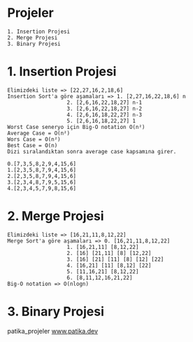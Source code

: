# Projeler
	1. Insertion Projesi
	2. Merge Projesi
	3. Binary Projesi
# 1. Insertion Projesi

	Elimizdeki liste => [22,27,16,2,18,6]
	Insertion Sort'a göre aşamaları => 1. [2,27,16,22,18,6] n
					   2. [2,6,16,22,18,27] n-1
					   3. [2,6,16,22,18,27] n-2
					   4. [2,6,16,18,22,27] n-3
					   5. [2,6,16,18,22,27] 1
	Worst Case seneryo için Big-O notation O(n²)
	Average Case = O(n²)
	Wors Case = O(n²)
	Best Case = O(n)
	Dizi sıralandıktan sonra average case kapsamına girer.
	
	0.[7,3,5,8,2,9,4,15,6]
	1.[2,3,5,8,7,9,4,15,6]
	2.[2,3,5,8,7,9,4,15,6]
	3.[2,3,4,8,7,9,5,15,6]
	4.[2,3,4,5,7,9,8,15,6]
	
# 2. Merge Projesi
	
	Elimizdeki liste => [16,21,11,8,12,22]
	Merge Sort'a göre aşamaları => 0. [16,21,11,8,12,22]
				       1. [16,21,11] [8,12,22]
				       2. [16] [21,11] [8] [12,22]
				       3. [16] [21] [11] [8] [12] [22]
				       4. [16,21] [11] [8,12] [22]
				       5. [11,16,21] [8,12,22]
				       6. [8,11,12,16,21,22]
	Big-O notation => O(nlogn)

# 3. Binary Projesi
	
	
	
patika_projeler
www.patika.dev
